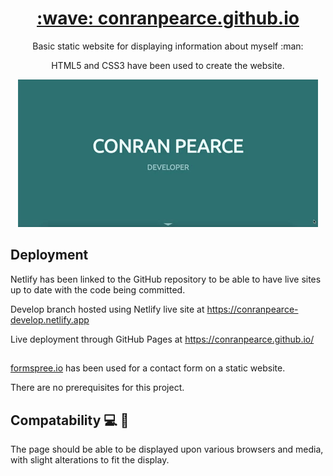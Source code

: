 <h1 align="center">
  <a href="https://conranpearce.github.io/">:wave: conranpearce.github.io</a>
</h1>

<p align="center">Basic static website for displaying information about myself :man:
</p>

<p align="center">HTML5 and CSS3 have been used to create the website.
</p>

<p align="center">
  <img src="demo/demo.gif"/>
</p>

## Deployment

Netlify has been linked to the GitHub repository to be able to have live sites up to date with the code being committed.

Develop branch hosted using Netlify live site at https://conranpearce-develop.netlify.app

Live deployment through GitHub Pages at https://conranpearce.github.io/

## 
[formspree.io](https://formspree.io/) has been used for a contact form on a static website.

There are no prerequisites for this project.

## Compatability :computer: :iphone:
The page should be able to be displayed upon various browsers and media, with slight alterations to fit the display.
